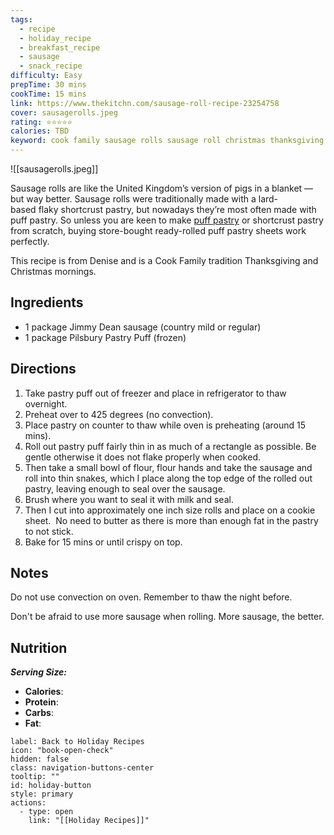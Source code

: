 ```yaml
---
tags:
  - recipe
  - holiday_recipe
  - breakfast_recipe
  - sausage
  - snack_recipe
difficulty: Easy
prepTime: 30 mins
cookTime: 15 mins
link: https://www.thekitchn.com/sausage-roll-recipe-23254758
cover: sausagerolls.jpeg
rating: ⭐️⭐️⭐️⭐️⭐️
calories: TBD
keyword: cook family sausage rolls sausage roll christmas thanksgiving breakfast pork sausage
---
```


![[sausagerolls.jpeg]]

Sausage rolls are like the United Kingdom’s version of pigs in a blanket — but way better. Sausage rolls were traditionally made with a lard-based flaky shortcrust pastry, but nowadays they’re most often made with puff pastry. So unless you are keen to make [puff pastry](https://www.thekitchn.com/how-to-make-puff-pastry-222312) or shortcrust pastry from scratch, buying store-bought ready-rolled puff pastry sheets work perfectly.

This recipe is from Denise and is a Cook Family tradition Thanksgiving and Christmas mornings.

## Ingredients
- 1 package Jimmy Dean sausage (country mild or regular)
- 1 package Pilsbury Pastry Puff (frozen)


## Directions
1. Take pastry puff out of freezer and place in refrigerator to thaw overnight.
2. Preheat over to 425 degrees (no convection).
3. Place pastry on counter to thaw while oven is preheating (around 15 mins).
4. Roll out pastry puff fairly thin in as much of a rectangle as possible. Be gentle otherwise it does not flake properly when cooked.  
5. Then take a small bowl of flour, flour hands and take the sausage and roll into thin snakes, which I place along the top edge of the rolled out pastry, leaving enough to seal over the sausage.  
6. Brush where you want to seal it with milk and seal.  
7. Then I cut into approximately one inch size rolls and place on a cookie sheet.  No need to butter as there is more than enough fat in the pastry to not stick.
8. Bake for 15 mins or until crispy on top.
## Notes
Do not use convection on oven.
Remember to thaw the night before.

Don't be afraid to use more sausage when rolling. More sausage, the better.

## Nutrition
***Serving Size:*** 
- **Calories**: 
- **Protein**: 
- **Carbs**: 
- **Fat**: 


```meta-bind-button
label: Back to Holiday Recipes
icon: "book-open-check"
hidden: false
class: navigation-buttons-center
tooltip: ""
id: holiday-button
style: primary
actions:
  - type: open
    link: "[[Holiday Recipes]]"

```
 
